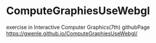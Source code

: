 # ComputeGraphiesUseWebgl
exercise in Interactive Computer Graphics(7th)
githubPage https://gwenle.github.io/ComputeGraphiesUseWebgl/
